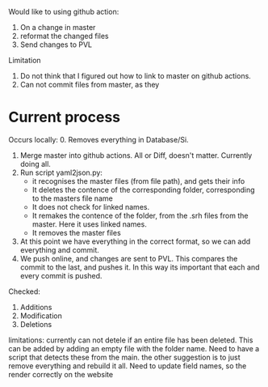 
Would like to using github action:

1. On a change in master
2. reformat the changed files
3. Send changes to PVL

Limitation

1. Do not think that I figured out how to link to master on github actions. 
2. Can not commit files from master, as they 


# Current process

Occurs locally:
0. Removes everything in Database/Si. 
1. Merge master into github actions. All or Diff, doesn't matter. Currently doing all. 
2. Run script yaml2json.py:
	* it recognises the master files (from file path), and gets their info
	* It deletes the contence of the corresponding folder, corresponding to the masters file name
	* It does not check for linked names.
	* It remakes the contence of the folder, from the .srh files from the master. Here it uses linked names.
	* It removes the master files 
7. At this point we have everything in the correct format, so we can add everything and commit. 
2. We push online, and changes are sent to PVL. This compares the commit to the last, and pushes it. In this way its important that each and every commit is pushed. 

Checked:

1. Additions
2. Modification
3. Deletions

limitations:
	currently can not detele if an entire file has been deleted. This can be added by adding an empty file with the folder name. Need to have a script that detects these from the main. the other suggestion is to just remove everything and rebuild it all. 
	Need to update field names, so the render correctly on the website
	
 
